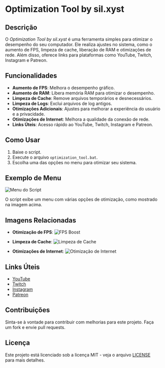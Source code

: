 # Optimization Tool by sil.xyst

## Descrição

O *Optimization Tool by sil.xyst* é uma ferramenta simples para otimizar o desempenho do seu computador. Ele realiza ajustes no sistema, como o aumento de FPS, limpeza de cache, liberação de RAM e otimizações de rede. Além disso, oferece links para plataformas como YouTube, Twitch, Instagram e Patreon.

## Funcionalidades

- **Aumento de FPS**: Melhora o desempenho gráfico.
- **Aumento de RAM**: Libera memória RAM para otimizar o desempenho.
- **Limpeza de Cache**: Remove arquivos temporários e desnecessários.
- **Limpeza de Logs**: Exclui arquivos de log antigos.
- **Otimizações Adicionais**: Ajustes para melhorar a experiência do usuário e a privacidade.
- **Otimizações de Internet**: Melhora a qualidade da conexão de rede.
- **Links Úteis**: Acesso rápido ao YouTube, Twitch, Instagram e Patreon.

## Como Usar

1. Baixe o script.
2. Execute o arquivo `optimization_tool.bat`.
3. Escolha uma das opções no menu para otimizar seu sistema.

## Exemplo de Menu

![Menu do Script](https://via.placeholder.com/600x300.png?text=Menu+do+Script)

O script exibe um menu com várias opções de otimização, como mostrado na imagem acima.

## Imagens Relacionadas

- **Otimização de FPS**: 
  ![FPS Boost](https://via.placeholder.com/600x300.png?text=Otimização+de+FPS)

- **Limpeza de Cache**:
  ![Limpeza de Cache](https://via.placeholder.com/600x300.png?text=Limpeza+de+Cache)

- **Otimizações de Internet**:
  ![Otimização de Internet](https://via.placeholder.com/600x300.png?text=Otimização+de+Internet)

## Links Úteis

- [YouTube](https://www.youtube.com/@sil_xyst)
- [Twitch](https://www.twitch.tv/silxyst1)
- [Instagram](https://www.instagram.com/sil.xyst/)
- [Patreon](https://www.patreon.com/c/VeloTrackMods)

## Contribuições

Sinta-se à vontade para contribuir com melhorias para este projeto. Faça um fork e envie pull requests.

## Licença

Este projeto está licenciado sob a licença MIT - veja o arquivo [LICENSE](LICENSE) para mais detalhes.
